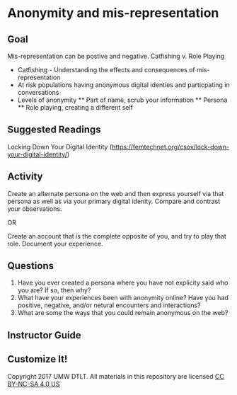 # Anonymity and mis-representation

## Goal
Mis-representation can be postive and negative. Catfishing v. Role Playing
* Catfishing - Understanding the effects and consequences of mis-representation 
* At risk populations having anonymous digital identies and particpating in conversations
* Levels of anonymity
 ** Part of name, scrub your information
 ** Persona 
 ** Role playing, creating a different self

## Suggested Readings

Locking Down Your Digital Identity (https://femtechnet.org/csov/lock-down-your-digital-identity/)

## Activity
Create an alternate persona on the web and then express yourself via that persona as well as via your primary digital idenity. Compare and contrast your observations. 

OR

Create an account that is the complete opposite of you, and try to play that role. Document your experience. 

## Questions

1. Have you ever created a persona where you have not explicity said who you are? If so, then why?
2. What have your experiences been with anonymity online? Have you had positive, negative, and/or netural encounters and interactions?
3. What are some the ways that you could remain anonymous on the web? 

## Instructor Guide

## Customize It!

Copyright 2017 UMW DTLT. All materials in this repository are licensed [CC BY-NC-SA 4.0 US](https://creativecommons.org/licenses/by-nc-sa/4.0/)
